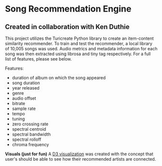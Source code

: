 # Song Recommendation Engine

Created in collaboration with Ken Duthie
------------------------------------------------

This project utilizes the Turicreate Python library to create an item-content similarity recommender. To train and test the recommender, a local library of 10,005 songs was used. Audio metrics and metadata information for each song was then extracted using librosa and tiny tag respectively. For a full list of features, please see below.

Features:
- duration of album on which the song appeared
- song duration
- year released
- genre
- audio offset
- bitrate
- sample rate
- tempo
- tuning
- zero crossing rate
- spectral centroid
- spectral bandwidth
- spectral rolloff
- chroma frequency


**Visuals (just for fun)**
A <a href="https://fitzpk.github.io/SongRecommendationEngine/artistnetwork.html">D3 visualization</a> was created with the concept that user's should be able to see how their recommended artists are connected.


